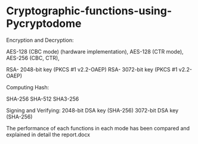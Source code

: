 # Cryptographic-functions-using-Pycryptodome

Encryption and Decryption: 

AES-128 (CBC mode) (hardware implementation), AES-128 (CTR mode), AES-256 (CBC, CTR), 

RSA- 2048-bit key (PKCS #1 v2.2-OAEP)
RSA- 3072-bit key (PKCS #1 v2.2-OAEP)

Computing Hash:

SHA-256
SHA-512
SHA3-256

Signing and Verifying:
2048-bit DSA key (SHA-256)
3072-bit DSA key (SHA-256)

The performance of each functions in each mode has been compared and explained in detail the report.docx
